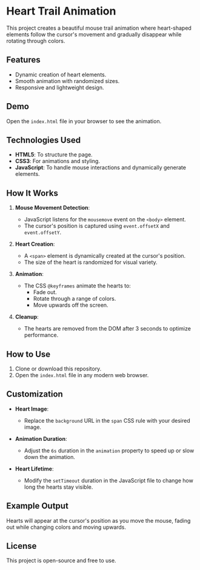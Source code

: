 # Heart Trail Animation

This project creates a beautiful mouse trail animation where heart-shaped elements follow the cursor's movement and gradually disappear while rotating through colors.

## Features
- Dynamic creation of heart elements.
- Smooth animation with randomized sizes.
- Responsive and lightweight design.

## Demo
Open the `index.html` file in your browser to see the animation.

## Technologies Used
- **HTML5**: To structure the page.
- **CSS3**: For animations and styling.
- **JavaScript**: To handle mouse interactions and dynamically generate elements.

## How It Works
1. **Mouse Movement Detection**:
   - JavaScript listens for the `mousemove` event on the `<body>` element.
   - The cursor's position is captured using `event.offsetX` and `event.offsetY`.

2. **Heart Creation**:
   - A `<span>` element is dynamically created at the cursor's position.
   - The size of the heart is randomized for visual variety.

3. **Animation**:
   - The CSS `@keyframes` animate the hearts to:
     - Fade out.
     - Rotate through a range of colors.
     - Move upwards off the screen.

4. **Cleanup**:
   - The hearts are removed from the DOM after 3 seconds to optimize performance.

## How to Use
1. Clone or download this repository.
2. Open the `index.html` file in any modern web browser.

## Customization
- **Heart Image**:
  - Replace the `background` URL in the `span` CSS rule with your desired image.
  
- **Animation Duration**:
  - Adjust the `6s` duration in the `animation` property to speed up or slow down the animation.

- **Heart Lifetime**:
  - Modify the `setTimeout` duration in the JavaScript file to change how long the hearts stay visible.

## Example Output
Hearts will appear at the cursor's position as you move the mouse, fading out while changing colors and moving upwards.

## License
This project is open-source and free to use.
